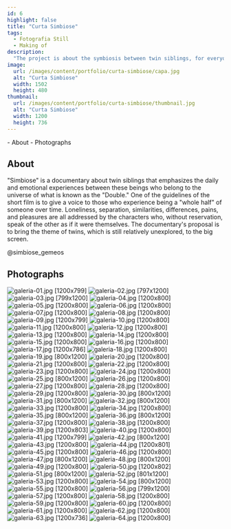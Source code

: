 ```yaml
---
id: 6
highlight: false
title: "Curta Simbiose"
tags:
  - Fotografia Still
  - Making of
description:
  "The project is about the symbiosis between twin siblings, for everyone who experiences being a 'whole half' of someone."
image:
  url: /images/content/portfolio/curta-simbiose/capa.jpg
  alt: "Curta Simbiose"
  width: 1502
  height: 480
thumbnail:
  url: /images/content/portfolio/curta-simbiose/thumbnail.jpg
  alt: "Curta Simbiose"
  width: 1200
  height: 736
---
```


<Titulo subtitulo="Livro Momentos World"/>

<Tags />

<RedesSociais
  instagram="https://www.instagram.com/simbiose_gemeos/"
  youtube="https://www.youtube.com/watch?v=pIB5gKl9I7c"
  facebook=""
  twitter="" />

<IconeCompartilhar />

<ImagemPrincipal />

<Toc>
- About
- Photographs
</Toc>

## About

"Simbiose" is a documentary about twin siblings that emphasizes the daily and emotional experiences between these beings who belong to the universe of what is known as the "Double." One of the guidelines of the short film is to give a voice to those who experience being a "whole half" of someone over time. Loneliness, separation, similarities, differences, pains, and pleasures are all addressed by the characters who, without reservation, speak of the other as if it were themselves. The documentary's proposal is to bring the theme of twins, which is still relatively unexplored, to the big screen.

<BotaoSaibaMais href="https://www.instagram.com/simbiose_gemeos/#">@simbiose_gemeos</BotaoSaibaMais>

<Youtube url="https://www.youtube.com/watch?v=pIB5gKl9I7c" aspectRatio="21/9" fullWidth cover/>

## Photographs

<Galeria>

![galeria-01.jpg [1200x799] ](/images/content/portfolio/curta-simbiose/galeria-01.jpg)
![galeria-02.jpg [797x1200] ](/images/content/portfolio/curta-simbiose/galeria-02.jpg)
![galeria-03.jpg [799x1200] ](/images/content/portfolio/curta-simbiose/galeria-03.jpg)
![galeria-04.jpg [1200x800] ](/images/content/portfolio/curta-simbiose/galeria-04.jpg)
![galeria-05.jpg [1200x800] ](/images/content/portfolio/curta-simbiose/galeria-05.jpg)
![galeria-06.jpg [1200x800] ](/images/content/portfolio/curta-simbiose/galeria-06.jpg)
![galeria-07.jpg [1200x800] ](/images/content/portfolio/curta-simbiose/galeria-07.jpg)
![galeria-08.jpg [1200x800] ](/images/content/portfolio/curta-simbiose/galeria-08.jpg)
![galeria-09.jpg [1200x799] ](/images/content/portfolio/curta-simbiose/galeria-09.jpg)
![galeria-10.jpg [1200x800] ](/images/content/portfolio/curta-simbiose/galeria-10.jpg)
![galeria-11.jpg [1200x800] ](/images/content/portfolio/curta-simbiose/galeria-11.jpg)
![galeria-12.jpg [1200x800] ](/images/content/portfolio/curta-simbiose/galeria-12.jpg)
![galeria-13.jpg [1200x800] ](/images/content/portfolio/curta-simbiose/galeria-13.jpg)
![galeria-14.jpg [1200x800] ](/images/content/portfolio/curta-simbiose/galeria-14.jpg)
![galeria-15.jpg [1200x800] ](/images/content/portfolio/curta-simbiose/galeria-15.jpg)
![galeria-16.jpg [1200x800] ](/images/content/portfolio/curta-simbiose/galeria-16.jpg)
![galeria-17.jpg [1200x786] ](/images/content/portfolio/curta-simbiose/galeria-17.jpg)
![galeria-18.jpg [1200x800] ](/images/content/portfolio/curta-simbiose/galeria-18.jpg)
![galeria-19.jpg [800x1200] ](/images/content/portfolio/curta-simbiose/galeria-19.jpg)
![galeria-20.jpg [1200x800] ](/images/content/portfolio/curta-simbiose/galeria-20.jpg)
![galeria-21.jpg [1200x800] ](/images/content/portfolio/curta-simbiose/galeria-21.jpg)
![galeria-22.jpg [1200x800] ](/images/content/portfolio/curta-simbiose/galeria-22.jpg)
![galeria-23.jpg [1200x800] ](/images/content/portfolio/curta-simbiose/galeria-23.jpg)
![galeria-24.jpg [1200x800] ](/images/content/portfolio/curta-simbiose/galeria-24.jpg)
![galeria-25.jpg [800x1200] ](/images/content/portfolio/curta-simbiose/galeria-25.jpg)
![galeria-26.jpg [1200x800] ](/images/content/portfolio/curta-simbiose/galeria-26.jpg)
![galeria-27.jpg [1200x800] ](/images/content/portfolio/curta-simbiose/galeria-27.jpg)
![galeria-28.jpg [1200x800] ](/images/content/portfolio/curta-simbiose/galeria-28.jpg)
![galeria-29.jpg [1200x800] ](/images/content/portfolio/curta-simbiose/galeria-29.jpg)
![galeria-30.jpg [800x1200] ](/images/content/portfolio/curta-simbiose/galeria-30.jpg)
![galeria-31.jpg [800x1200] ](/images/content/portfolio/curta-simbiose/galeria-31.jpg)
![galeria-32.jpg [800x1200] ](/images/content/portfolio/curta-simbiose/galeria-32.jpg)
![galeria-33.jpg [1200x800] ](/images/content/portfolio/curta-simbiose/galeria-33.jpg)
![galeria-34.jpg [1200x800] ](/images/content/portfolio/curta-simbiose/galeria-34.jpg)
![galeria-35.jpg [800x1200] ](/images/content/portfolio/curta-simbiose/galeria-35.jpg)
![galeria-36.jpg [800x1200] ](/images/content/portfolio/curta-simbiose/galeria-36.jpg)
![galeria-37.jpg [1200x800] ](/images/content/portfolio/curta-simbiose/galeria-37.jpg)
![galeria-38.jpg [1200x800] ](/images/content/portfolio/curta-simbiose/galeria-38.jpg)
![galeria-39.jpg [1200x803] ](/images/content/portfolio/curta-simbiose/galeria-39.jpg)
![galeria-40.jpg [1200x800] ](/images/content/portfolio/curta-simbiose/galeria-40.jpg)
![galeria-41.jpg [1200x799] ](/images/content/portfolio/curta-simbiose/galeria-41.jpg)
![galeria-42.jpg [800x1200] ](/images/content/portfolio/curta-simbiose/galeria-42.jpg)
![galeria-43.jpg [1200x800] ](/images/content/portfolio/curta-simbiose/galeria-43.jpg)
![galeria-44.jpg [1200x801] ](/images/content/portfolio/curta-simbiose/galeria-44.jpg)
![galeria-45.jpg [1200x800] ](/images/content/portfolio/curta-simbiose/galeria-45.jpg)
![galeria-46.jpg [1200x800] ](/images/content/portfolio/curta-simbiose/galeria-46.jpg)
![galeria-47.jpg [800x1200] ](/images/content/portfolio/curta-simbiose/galeria-47.jpg)
![galeria-48.jpg [800x1200] ](/images/content/portfolio/curta-simbiose/galeria-48.jpg)
![galeria-49.jpg [1200x800] ](/images/content/portfolio/curta-simbiose/galeria-49.jpg)
![galeria-50.jpg [1200x802] ](/images/content/portfolio/curta-simbiose/galeria-50.jpg)
![galeria-51.jpg [800x1200] ](/images/content/portfolio/curta-simbiose/galeria-51.jpg)
![galeria-52.jpg [801x1200] ](/images/content/portfolio/curta-simbiose/galeria-52.jpg)
![galeria-53.jpg [1200x800] ](/images/content/portfolio/curta-simbiose/galeria-53.jpg)
![galeria-54.jpg [800x1200] ](/images/content/portfolio/curta-simbiose/galeria-54.jpg)
![galeria-55.jpg [1200x800] ](/images/content/portfolio/curta-simbiose/galeria-55.jpg)
![galeria-56.jpg [799x1200] ](/images/content/portfolio/curta-simbiose/galeria-56.jpg)
![galeria-57.jpg [1200x800] ](/images/content/portfolio/curta-simbiose/galeria-57.jpg)
![galeria-58.jpg [1200x800] ](/images/content/portfolio/curta-simbiose/galeria-58.jpg)
![galeria-59.jpg [1200x800] ](/images/content/portfolio/curta-simbiose/galeria-59.jpg)
![galeria-60.jpg [1200x800] ](/images/content/portfolio/curta-simbiose/galeria-60.jpg)
![galeria-61.jpg [1200x800] ](/images/content/portfolio/curta-simbiose/galeria-61.jpg)
![galeria-62.jpg [1200x800] ](/images/content/portfolio/curta-simbiose/galeria-62.jpg)
![galeria-63.jpg [1200x736] ](/images/content/portfolio/curta-simbiose/galeria-63.jpg)
![galeria-64.jpg [1200x800] ](/images/content/portfolio/curta-simbiose/galeria-64.jpg)

</Galeria>

<BotaoCompartilhar />

<Espaco altura="40px" />
